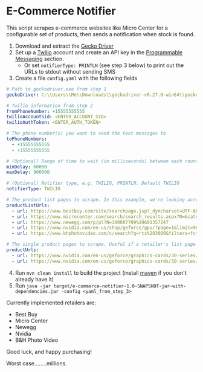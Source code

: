 # E-Commerce Notifier

This script scrapes e-commerce websites like Micro Center for a configurable set of products,
 then sends a notification when stock is found.

1. Download and extract the [Gecko Driver](https://github.com/mozilla/geckodriver/releases)
2. Set up a [Twilio](https://www.twilio.com/) account and create an API key in the
 [Programmable Messaging](https://www.twilio.com/console/sms/dashboard) section.
   * Or set `notifierType: PRINTLN` (see step 3 below) to print out the URLs to stdout without sending SMS
3. Create a file `config.yaml` with the following fields
```yaml
# Path to geckodriver.exe from step 1
geckoDriver: C:\\Users\\Me\\Downloads\\geckodriver-v0.27.0-win64\\geckodriver.exe

# Twilio information from step 2
fromPhoneNumber: +15555555555
twilioAccountSid: <ENTER_ACCOUNT_SID>
twilioAuthToken: <ENTER_AUTH_TOKEN>

# The phone number(s) you want to send the text messages to
toPhoneNumbers: 
  - +15555555555
  - +15555555555

# (Optional) Range of time to wait (in milliseconds) between each round of website scrapes. Default 60000-900000
minDelay: 60000
maxDelay: 900000

# (Optional) Notifier type, e.g. TWILIO, PRINTLN. Default TWILIO
notifierType: TWILIO

# The product list pages to scrape. In this example, we're looking across 4 retailers for any RTX 3080 availability
productListUrls:
  - url: https://www.bestbuy.com/site/searchpage.jsp?_dyncharset=UTF-8&browsedCategory=abcat0507002&id=pcat17071&iht=n&ks=960&list=y&qp=gpusv_facet%3DGraphics%20Processing%20Unit%20(GPU)~NVIDIA%20GeForce%20RTX%203080&sc=Global&st=categoryid%24abcat0507002&type=page&usc=All%20Categories
  - url: https://www.microcenter.com/search/search_results.aspx?N=&cat=&Ntt=3080&searchButton=search&storeId=045
  - url: https://www.newegg.com/p/pl?N=100007709%20601357247
  - url: https://www.nvidia.com/en-us/shop/geforce/gpu/?page=1&limit=9&locale=en-us&category=GPU&gpu=RTX%203080&manufacturer=NVIDIA&manufacturer_filter=NVIDIA~1,ASUS~1,EVGA~2,GIGABYTE~2,MSI~1,PNY~0,ZOTAC~0
  - url: https://www.bhphotovideo.com/c/search?q=rtx%203000&filters=fct_category%3Agraphic_cards_6567

# The single product pages to scrape. Useful if a retailer's list page is terrible. That's NVidia...they're terrible.
productUrls:
  - url: https://www.nvidia.com/en-us/geforce/graphics-cards/30-series/rtx-3080/
  - url: https://www.nvidia.com/en-us/geforce/graphics-cards/30-series/rtx-3090/
```
4. Run `mvn clean install` to build the project (install [maven](https://maven.apache.org/install.html)
 if you don't already have it)
5. Run `java -jar target/e-commerce-notifier-1.0-SNAPSHOT-jar-with-dependencies.jar -config <yaml_from_step_3>`

Currently implemented retailers are:
  * Best Buy
  * Micro Center
  * Newegg
  * Nvidia
  * B&H Photo Video

Good luck, and happy purchasing!

Worst case........millions.
